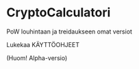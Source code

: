 # CryptoCalculatori

PoW louhintaan ja treidaukseen omat versiot

Lukekaa KÄYTTÖOHJEET

(Huom! Alpha-versio)
